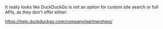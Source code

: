 
It really looks like DuckDuckGo is *not* an option for custom site search or full APIs,
as they don't offer either:

https://help.duckduckgo.com/company/partnerships/
